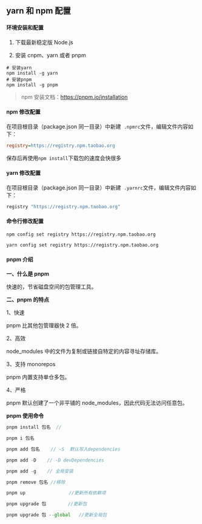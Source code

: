 ## yarn 和 npm 配置

#### 环境安装和配置

1. 下载最新稳定版 Node.js

2. 安装 cnpm、yarn 或者 pnpm

```shell
# 安装yarn
npm install -g yarn
# 安装pnpm
npm install -g pnpm
```

> npm 安装文档：https://pnpm.io/installation

#### npm 修改配置

在项目根目录（package.json 同一目录）中新建  `.npmrc`文件，编辑文件内容如下：

```ini
registry=https://registry.npm.taobao.org
```

保存后再使用`npm install`下载包的速度会快很多

#### yarn 修改配置

在项目根目录（package.json 同一目录）中新建  `.yarnrc`文件，编辑文件内容如下：

```bash
registry "https://registry.npm.taobao.org"
```

#### 命令行修改配置

```shell
npm config set registry https://registry.npm.taobao.org

yarn config set registry https://registry.npm.taobao.org
```

#### pnpm 介绍

**一、什么是 pnpm**

快速的，节省磁盘空间的包管理工具。

**二、pnpm 的特点**

1、快速

pnpm 比其他包管理器快 2 倍。

2、高效

node_modules 中的文件为复制或链接自特定的内容寻址存储库。

3、支持 monorepos

pnpm 内置支持单仓多包。

4、严格

pnpm 默认创建了一个非平铺的 node_modules，因此代码无法访问任意包。

**pnpm 使用命令**

```js
pnpm install 包名  //

pnpm i 包名

pnpm add 包名    // -S  默认写入dependencies

pnpm add -D    // -D devDependencies

pnpm add -g    // 全局安装

pnpm remove 包名 //移除

pnpm up                //更新所有依赖项

pnpm upgrade 包        //更新包

pnpm upgrade 包 --global   //更新全局包
```

